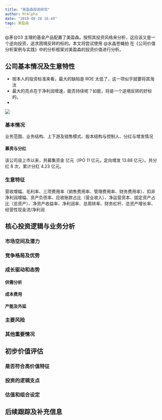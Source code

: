 ```yaml
---
title: "美盈森投资研究"
author: MrAlpha
date: "2018-08-28 16:40"
tags: 美盈森
---
```


@茅台03 主理的基金产品配置了美盈森。按照其投资风格来分析，这应该又是一个逆向投资，追求困境反转的标的。本文将尝试使用 @水晶苍蝇拍 在《公司价值分析案例与实践》中的分析框架对美盈森的投资价值进行分析。

## 公司基本情况及生意特性

- 按本人的投资标准来看，最大的缺陷是 ROE 太低了，这一项似乎就要将其淘汰
- 最大的亮点在于净利润增速，能否持续呢？如能，将是一个逆境反转的好标的。
-  
![](https://netimages.oss-cn-beijing.aliyuncs.com/img/20181113161106.png)

### 基本情况

业务范围、业务结构、上下游及销售模式、股本结构与控制人、分红与增发情况

#### 募资与分红

该公司自上市以来，共募集资金 亿元（IPO 11 亿元，定向增发 13.88 亿元）。共分红 8 次，累计分红 4.23 亿元。

### 生意特征

营收增幅、毛利率、三项费用率（销售费用率、管理费用率、财务费用率）、扣非净利润增幅、资产负债率、应收账款占比（营业收入）、净运营资本、固定资产占比（总资产）、净资产收益率、净利润率、总周转率、财务杠杆、总资产增长率、经营性现金流/净利润

## 核心投资逻辑与业务分析

### 市场空间及潜力

### 竞争格局及优势

### 成长驱动和态势

#### 供需分析

#### 成本费用

#### 产能及外延

### 主要风险

### 其他重要情况

## 初步价值评估

### 是否符合高价值特征

### 投资的逻辑支点

### 估值和组合设定

## 后续跟踪及补充信息
